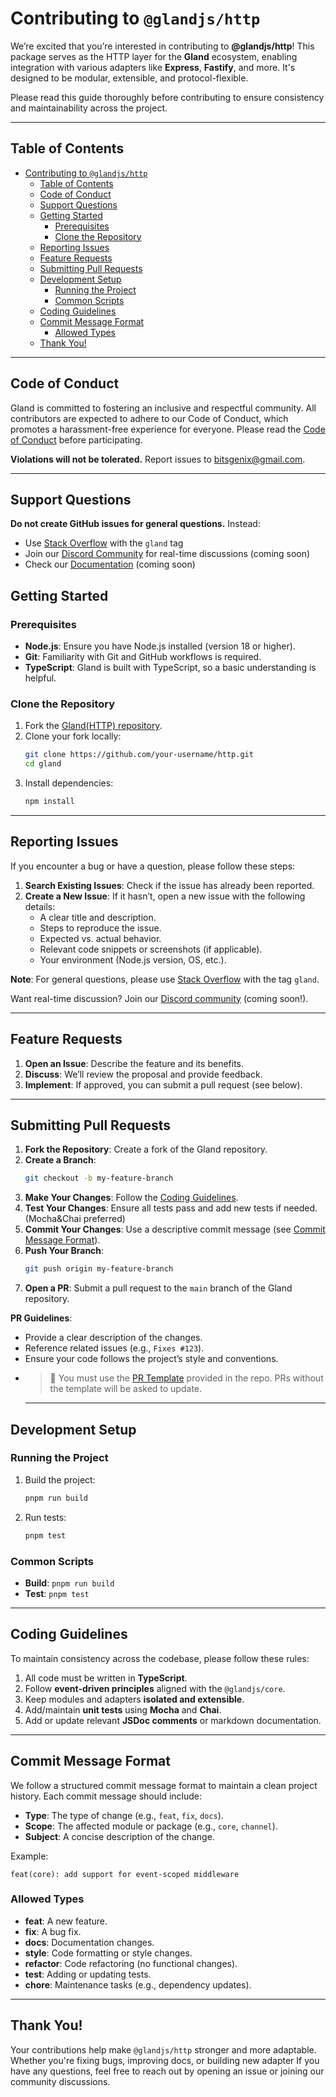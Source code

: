# Contributing to `@glandjs/http`

We’re excited that you’re interested in contributing to **@glandjs/http**! This package serves as the HTTP layer for the **Gland** ecosystem, enabling integration with various adapters like **Express**, **Fastify**, and more. It's designed to be modular, extensible, and protocol-flexible.

Please read this guide thoroughly before contributing to ensure consistency and maintainability across the project.

---

## Table of Contents

- [Contributing to `@glandjs/http`](#contributing-to-glandjshttp)
  - [Table of Contents](#table-of-contents)
  - [ Code of Conduct](#-code-of-conduct)
  - [ Support Questions](#-support-questions)
  - [ Getting Started](#-getting-started)
    - [Prerequisites](#prerequisites)
    - [Clone the Repository](#clone-the-repository)
  - [ Reporting Issues](#-reporting-issues)
  - [ Feature Requests](#-feature-requests)
  - [ Submitting Pull Requests](#-submitting-pull-requests)
  - [ Development Setup](#-development-setup)
    - [Running the Project](#running-the-project)
    - [Common Scripts](#common-scripts)
  - [ Coding Guidelines](#-coding-guidelines)
  - [ Commit Message Format](#-commit-message-format)
    - [Allowed Types](#allowed-types)
  - [Thank You!](#thank-you)

---

## <a name="code-of-conduct"></a> Code of Conduct

Gland is committed to fostering an inclusive and respectful community. All contributors are expected to adhere to our Code of Conduct, which promotes a harassment-free experience for everyone. Please read the [Code of Conduct](CODE_OF_CONDUCT.md) before participating.

**Violations will not be tolerated.** Report issues to bitsgenix@gmail.com.

---

## <a name="support"></a> Support Questions

**Do not create GitHub issues for general questions.** Instead:

- Use [Stack Overflow](https://stackoverflow.com) with the `gland` tag
- Join our [Discord Community](https://discord.gg/GtRtkrEYwR) for real-time discussions (coming soon)
- Check our [Documentation](#) (coming soon)

## <a name="getting-started"></a> Getting Started

### Prerequisites

- **Node.js**: Ensure you have Node.js installed (version 18 or higher).
- **Git**: Familiarity with Git and GitHub workflows is required.
- **TypeScript**: Gland is built with TypeScript, so a basic understanding is helpful.

### Clone the Repository

1. Fork the [Gland(HTTP) repository](https://github.com/your-username/http).
2. Clone your fork locally:
   ```bash
   git clone https://github.com/your-username/http.git
   cd gland
   ```
3. Install dependencies:
   ```bash
   npm install
   ```

---

## <a name="reporting-issues"></a> Reporting Issues

If you encounter a bug or have a question, please follow these steps:

1. **Search Existing Issues**: Check if the issue has already been reported.
2. **Create a New Issue**: If it hasn’t, open a new issue with the following details:
   - A clear title and description.
   - Steps to reproduce the issue.
   - Expected vs. actual behavior.
   - Relevant code snippets or screenshots (if applicable).
   - Your environment (Node.js version, OS, etc.).

**Note**: For general questions, please use [Stack Overflow](https://stackoverflow.com) with the tag `gland`.

Want real-time discussion? Join our [Discord community](#) (coming soon!).

---

## <a name="feature-requests"></a> Feature Requests

1. **Open an Issue**: Describe the feature and its benefits.
2. **Discuss**: We’ll review the proposal and provide feedback.
3. **Implement**: If approved, you can submit a pull request (see below).

---

## <a name="submitting-pull-requests"></a> Submitting Pull Requests

1. **Fork the Repository**: Create a fork of the Gland repository.
2. **Create a Branch**:
   ```bash
   git checkout -b my-feature-branch
   ```
3. **Make Your Changes**: Follow the [Coding Guidelines](#coding-guidelines).
4. **Test Your Changes**: Ensure all tests pass and add new tests if needed. (Mocha&Chai preferred)
5. **Commit Your Changes**: Use a descriptive commit message (see [Commit Message Format](#commit-message-format)).
6. **Push Your Branch**:
   ```bash
   git push origin my-feature-branch
   ```
7. **Open a PR**: Submit a pull request to the `main` branch of the Gland repository.

**PR Guidelines**:

- Provide a clear description of the changes.
- Reference related issues (e.g., `Fixes #123`).
- Ensure your code follows the project’s style and conventions.
- > 📄 You must use the [PR Template](../.github/PULL_REQUEST_TEMPLATE.md) provided in the repo. PRs without the template will be asked to update.
  ***

## <a name="development-setup"></a> Development Setup

### Running the Project

1. Build the project:
   ```bash
   pnpm run build
   ```
2. Run tests:
   ```bash
   pnpm test
   ```

### Common Scripts

- **Build**: `pnpm run build`
- **Test**: `pnpm test`

---

## <a name="coding-guidelines"></a> Coding Guidelines

To maintain consistency across the codebase, please follow these rules:

1. All code must be written in **TypeScript**.
2. Follow **event-driven principles** aligned with the `@glandjs/core`.
3. Keep modules and adapters **isolated and extensible**.
4. Add/maintain **unit tests** using **Mocha** and **Chai**.
5. Add or update relevant **JSDoc comments** or markdown documentation.

---

## <a name="commit-message-format"></a> Commit Message Format

We follow a structured commit message format to maintain a clean project history. Each commit message should include:

- **Type**: The type of change (e.g., `feat`, `fix`, `docs`).
- **Scope**: The affected module or package (e.g., `core`, `channel`).
- **Subject**: A concise description of the change.

Example:

```
feat(core): add support for event-scoped middleware
```

### Allowed Types

- **feat**: A new feature.
- **fix**: A bug fix.
- **docs**: Documentation changes.
- **style**: Code formatting or style changes.
- **refactor**: Code refactoring (no functional changes).
- **test**: Adding or updating tests.
- **chore**: Maintenance tasks (e.g., dependency updates).

---

## Thank You!

Your contributions help make `@glandjs/http` stronger and more adaptable. Whether you're fixing bugs, improving docs, or building new adapter
If you have any questions, feel free to reach out by opening an issue or joining our community discussions.
